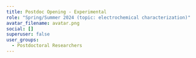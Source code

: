 ```yaml
---
title: Postdoc Opening - Experimental
role: "Spring/Summer 2024 (topic: electrochemical characterization)"
avatar_filename: avatar.png
social: []
superuser: false
user_groups:
  - Postdoctoral Researchers
---
```

